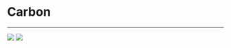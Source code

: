 # Carbon

---

![](https://img.shields.io/badge/Java-1.8.0-yellow) ![](https://img.shields.io/badge/gradle-7.0-green)